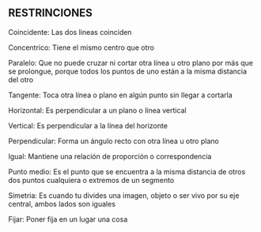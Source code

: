 ## RESTRINCIONES

Coincidente: Las dos lineas coinciden

Concentrico: Tiene el mismo centro que otro

Paralelo:  Que no puede cruzar ni cortar otra línea u otro plano
por más que se prolongue, porque todos los puntos de uno están a la misma distancia del otro

Tangente: Toca otra línea o plano en algún punto sin llegar a cortarla

Horizontal: Es perpendicular a un plano o línea vertical

Vertical: Es perpendicular a la línea del horizonte

Perpendicular: Forma un ángulo recto con otra línea u otro plano

Igual: Mantiene una relación de proporción o correspondencia

Punto medio: Es el punto que se encuentra a la misma distancia 
de otros dos puntos cualquiera o extremos de un segmento

Simetria: Es cuando tu divides una imagen, objeto o ser vivo por
su eje central, ambos lados son iguales

Fijar: Poner fija en un lugar una cosa


